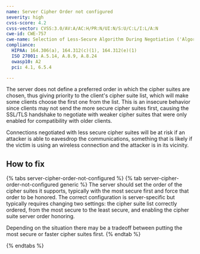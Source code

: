 ```yaml
---
name: Server Cipher Order not configured
severity: high
cvss-score: 4.2
cvss-vector: CVSS:3.0/AV:A/AC:H/PR:N/UI:N/S:U/C:L/I:L/A:N
cwe-id: CWE-757
cwe-name: Selection of Less-Secure Algorithm During Negotiation ('Algorithm Downgrade')
compliance:
  HIPAA: 164.306(a), 164.312(c)(1), 164.312(e)(1)
  ISO 27001: A.5.14, A.8.9, A.8.24
  owasp10: A2
  pci: 4.1, 6.5.4

---            
```


The server does not define a preferred order in which the cipher suites are chosen, thus giving priority to the client's cipher suite list, which will make some clients choose the first one from the list. This is an insecure behavior since clients may not send the more secure cipher suites first, causing the SSL/TLS handshake to negotiate with weaker cipher suites that were only enabled for compatibility with older clients.

Connections negotiated with less secure cipher suites will be at risk if an attacker is able to eavesdrop the communications, something that is likely if the victim is using an wireless connection and the attacker is in its vicinity.

## How to fix

{% tabs server-cipher-order-not-configured %}
{% tab server-cipher-order-not-configured generic %}
The server should set the order of the cipher suites it supports, typically with the most secure first and force that order to be honored. 
The correct configuration is server-specific but typically requires changing two settings:  the cipher suite list correctly ordered, from the most secure to the least secure, and enabling the cipher suite server order honoring.

Depending on the situation there may be a tradeoff between putting the most secure or faster cipher suites first.
{% endtab %}

{% endtabs %}
